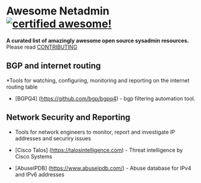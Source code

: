 <!--
  Title: Awesome Netadmin
  Description: A curated list of amazingly awesome open source netadmin resources.
  Author: `Luke`
  -->

# Awesome Netadmin [![certified awesome!](https://cdn.rawgit.com/sindresorhus/awesome/d7305f38d29fed78fa85652e3a63e154dd8e8829/media/badge.svg)](https://github.com/sindresorhus/awesome)

**A curated list of amazingly awesome open source sysadmin resources.** Please read [CONTRIBUTING](./.github/CONTRIBUTING.md)

## BGP and internet routing

*Tools for watching, configuring, monitoring and reporting on the internet routing table

* [BGPQ4] (https://github.com/bgp/bgpq4) - bgp filtering automation tool.

## Network Security and Reporting

* Tools for network engineers to monitor, report and investigate IP addresses and securiry issues

* [Cisco Talos] (https://talosintelligence.com) - Threat intelligence by Cisco Systems
* [AbuseIPDB] (https://www.abuseipdb.com/) - Abuse database for IPv4 and IPv6 addresses 